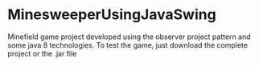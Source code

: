 # MinesweeperUsingJavaSwing

Minefield game project developed using the observer project pattern and some java 8 technologies.
To test the game, just download the complete project or the .jar file